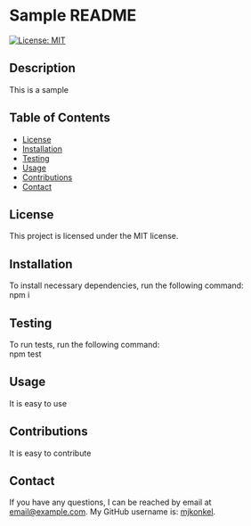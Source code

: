 # Sample README 
  [![License: MIT](https://img.shields.io/badge/License-MIT-yellow.svg)](https://opensource.org/licenses/MIT)
  ## Description
  This is a sample
  ## Table of Contents
  - [License](#License)
  - [Installation](#Installation)
  - [Testing](#Testing)
  - [Usage](#Usage)
  - [Contributions](#Contributions)
  - [Contact](#Contact)
  ## License 
  This project is licensed under the MIT license.
  ## Installation
  To install necessary dependencies, run the following command:  
  npm i
  ## Testing
  To run tests, run the following command:  
  npm test
  ## Usage
  It is easy to use
  ## Contributions 
  It is easy to contribute
  ## Contact
  If you have any questions, I can be reached by email at email@example.com. My GitHub username is: [mjkonkel](https://github.com/mjkonkel).
